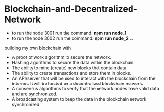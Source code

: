 # Blockchain-and-Decentralized-Network
- to run the node 3001 run the command: **npm run node_1**
- to run the node 3002 run the command: **npm run node_2** ...

building my own blockchain with
- A proof of work algorithm to secure the network. 
- Hashing algorithms to secure the data within the blockchain. 
- The ability to mine (create) new blocks that contain data.
- The ability to create transactions and store them in blocks. 
- An API/server that will be used to interact with the blockchain from the internet. It will be hosted on a decentralized blockchain network. 
- A consensus algorithms to verify that the network nodes have valid data and are synchronized. 
- A broadcasting system to keep the data in the blockchain network synchronized.
